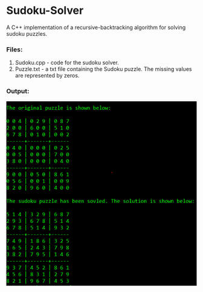 # Sudoku-Solver

A C++ implementation of a recursive-backtracking algorithm for solving sudoku puzzles.

### Files:

1. Sudoku.cpp - code for the sudoku solver. 
2. Puzzle.txt - a txt file containing the Sudoku puzzle. The missing values are represented by zeros. 

### Output:

![Image of Sudoku](https://github.com/abheekvimal/Sudoku-Solver/blob/master/Image.PNG)
